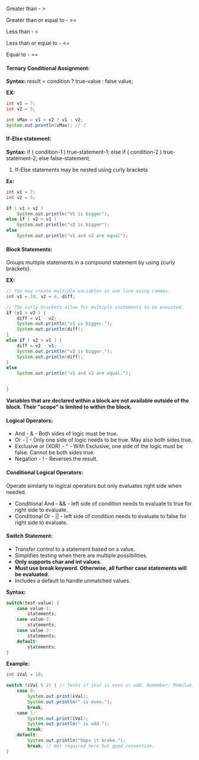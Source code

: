 Greater than - >

Greater than or equal to - >=

Less than - <

Less than or equal to - <=

Equal to - ==

#### Ternary Conditional Assignment:
**Syntax:**
result = condition ? true-value : false value;

**EX:**
```Java
int v1 = 7;
int v2 = 5;

int vMax = v1 > v2 ? v1 : v2;
System.out.println(vMax); // 7
```

#### If-Else statement:
**Syntax:**
if ( condition-1 ) 
    true-statement-1; 
else if ( condition-2 ) 
    true-statement-2; 
else 
    false-statement;

1. If-Else statements may be nested using curly brackets


**Ex:**
```Java
int v1 = 7; 
int v2 = 5;

if ( v1 > v2 )
	System.out.println("V1 is bigger");
else if ( v2 > v1 )
	System.out.println("v2 is bigger");
else 
	System.out.println("v1 and v2 are equal");
```


#### Block Statements:
Groups multiple statements in a compound statement by using {curly brackets}.

**EX:**
```Java
// You may create multiple variables in one line using commas.
int v1 = 10, v2 = 4, diff;

// The curly brackets allow for multiple statements to be executed. 
if (v1 > v2 ) {
	diff = v1 - v2;
	System.out.println("v1 is bigger.");
	System.out.println(diff);
}
else if ( v2 > v1 ) {
	diff = v2 - v1;
	System.out.println("v2 is bigger.");
	System.out.println(diff);
}
else
	System.out.println("v1 and v2 are equal.");


}
```
**Variables that are declared within a block are not available outside of the block. Their "scope" is limited to within the block.** 


#### Logical Operators:
* And - & - Both sides of logic must be true. 
* Or - | - Only one side of logic needs to be true. May also both sides true.
* Exclusive or (XOR) - ^ - With Exclusive, one side of the logic must be false. Cannot be both sides true.
* Negation - ! - Reverses the result.

#### Conditional Logical Operators:
Operate similarly to logical operators but only evaluates right side when needed.
* Conditional And - && - left side of condition needs to evaluate to true for right side to evaluate.
* Conditional Or - || - left side of condition needs to evaluate to false for right side to evaluate.

#### Switch Statement:
* Transfer control to a statement based on a value.
* Simplifies testing when there are multiple possibilities.
* **Only supports char and int values.**
* **Must use break keyword. Otherwise, all further case statements will be evaluated.**
* Includes a default to handle unmatched values.

**Syntax:**
```Java
switch(test-value) {
	case value-1:
		statements;
	case value-2:
		statements;
	case value-3:
		statements;
	default:
		statements;
}
```

**Example:**
```Java
int iVal = 10;

switch (iVal % 2) { // Tests if iVal is even or odd. Remember: Modulus, no division.
	case 0:
		System.out.print(iVal);
		System.out.println(" is even.");
		break;
	case 1:
		System.out.print(iVal);
		System.out.println(" is odd.");
		break;
	default:
		System.out.println("Oops it broke.");
		break; // Not required here but good convention.
}
```